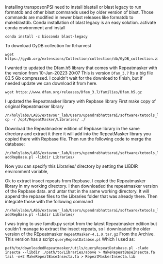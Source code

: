 Installing transposonPSI
need to install blastall or blast legacy to run formatdb and other blast commands used by older version of blast. Those commands are modified in newer blast releases like formatdb to makeblastdb.
Conda installation of blast legacy is an easy solution.
activate conda environment and install
```
conda install -c bioconda blast-legacy
```

To download GyDB collection for ltrharvest
```
wget https://gydb.org/extensions/Collection/collection/db/GyDB_collection.zip
```

I wanted to updated the Dfam.h5 library that comes with Repeatmasker with the version from 10-Jan-20223 20:07 This is version `Dfam_3.7`
Its a big file 83.5 Gb compressed. I couldn't wait for the download to finish, but if needed update we can download it from here.

```
wget https://www.dfam.org/releases/Dfam_3.7/families/Dfam.h5.gz
```

I updated the Repeatmasker library with Repbase library
First make copy of original Repeatmasker library
```
/n/holylabs/LABS/extavour_lab/Users/upendrabhattarai/software/tetools_latest.sif cp -r /opt/RepeatMasker/Libraries/ ./
```
Download the Repeatmasker edition of Repbase library in the same directory and extract it there it will add into the RepeatMasker library you copied there with Repbase file.
Then run the following code to merge the database:
```
/n/holylabs/LABS/extavour_lab/Users/upendrabhattarai/software/tetools_latest.sif addRepBase.pl -libdir Libraries/
```
Now you can specify this Libraries/ directory by setting the LIBDIR environment variable,

Ok to extract insect repeats from Repbase. 
I copied the Repeatmasker library in my working directory.
I then downloaded the repeatmasker version of the Repbase data. and untar that in the same working directory. It will append the repbase files to the Libraries folder that was already there.
Then integrate those with the following command
```
/n/holylabs/LABS/extavour_lab/Users/upendrabhattarai/software/tetools_latest.sif addRepBase.pl -libdir Libraries/
```

I was trying to use famdb.py script from the latest Repeatmasker edition but couldn't manage to extract the insect repeats, so I downloaded the older version of the REpeatmasker `RepeatMasker-4.1.0.tar.gz` From the Archive. This version has a script `queryRepeatDatabse.pl`
Which I used as:
```
path/to/downloadedRepeatmasker/utils/queryRepeatDatabase.pl -clade insecta --libdir ./path/to/Libraries/above > MakeRepeatBaseInsecta.fa
tail -n+2 MakeRepeatBaseInsecta.fa > RepeatMaskerInsecta.lib
```



